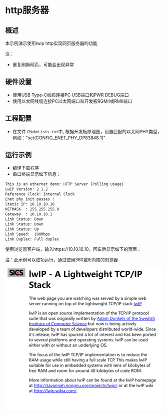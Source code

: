 # http服务器

## 概述

本示例演示使用lwip http实现网页服务器的功能

注：

* 重复刷新网页，可能会出现异常

## 硬件设置

* 使用USB Type-C线缆连接PC USB端口和PWR DEBUG端口
* 使用以太网线缆连接PC以太网端口和开发板RGMII或RMII端口

## 工程配置

- 在文件 `CMakeLists.txt`中,  根据开发板原理图，设置匹配的以太网PHY类型，例如："set(CONFIG_ENET_PHY_DP83848 1)"

## 运行示例

* 编译下载程序
* 串口终端显示如下信息：

```console
This is an ethernet demo: HTTP Server (Polling Usage)
LwIP Version: 2.1.2
Reference Clock: Internal Clock
Enet phy init passes !
Static IP: 10.10.10.10
NETMASK  : 255.255.255.0
Gateway  : 10.10.10.1
Link Status: Down
Link Status: Down
Link Status: Up
Link Speed:  100Mbps
Link Duplex: Full duplex
```

使用浏览器客户端，输入https://10.10.10.10，回车后显示如下的页面：

注：此示例可以成功运行，通过使用360或IE内核的浏览器

 ![https_server](../../../../../assets/sdk/samples/lwip_httpsrv.png)
